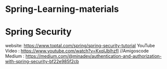 # Spring-Learning-materials

# Spring Security
website: https://www.toptal.com/spring/spring-security-tutorial
YouTube Video : https://www.youtube.com/watch?v=KxqlJblhzfI //Amigoscode
Medium : https://medium.com/@minadev/authentication-and-authorization-with-spring-security-bf22e985f2cb
